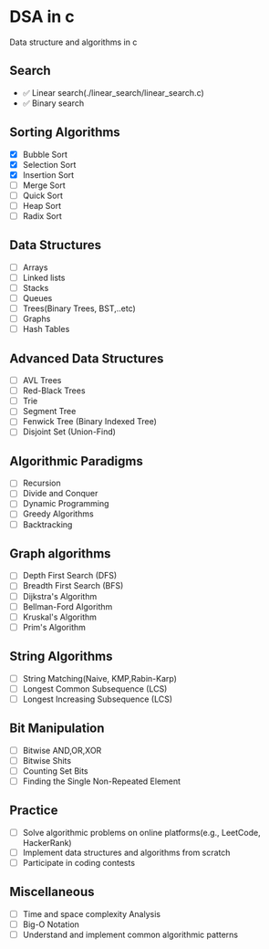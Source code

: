 # DSA in c

Data structure and algorithms in c

## Search

- :white_check_mark: Linear search(./linear_search/linear_search.c)
- :white_check_mark: Binary search

## Sorting Algorithms
- [x] Bubble Sort
- [x] Selection Sort
- [x] Insertion Sort
- [ ] Merge Sort
- [ ] Quick Sort
- [ ] Heap Sort
- [ ] Radix Sort

## Data Structures
- [ ] Arrays
- [ ] Linked lists
- [ ] Stacks
- [ ] Queues
- [ ] Trees(Binary Trees, BST,..etc)
- [ ] Graphs
- [ ] Hash Tables

## Advanced Data Structures
- [ ] AVL Trees
- [ ] Red-Black Trees
- [ ] Trie
- [ ] Segment Tree
- [ ] Fenwick Tree (Binary Indexed Tree)
- [ ] Disjoint Set (Union-Find)

## Algorithmic Paradigms
- [ ] Recursion
- [ ] Divide and Conquer
- [ ] Dynamic Programming
- [ ] Greedy Algorithms
- [ ] Backtracking

## Graph algorithms
- [ ] Depth First Search (DFS)
- [ ] Breadth First Search (BFS)
- [ ] Dijkstra's Algorithm
- [ ] Bellman-Ford Algorithm
- [ ] Kruskal's Algorithm
- [ ] Prim's Algorithm

## String Algorithms
- [ ] String Matching(Naive, KMP,Rabin-Karp)
- [ ] Longest Common Subsequence (LCS)
- [ ] Longest Increasing Subsequence (LCS)

## Bit Manipulation
- [ ] Bitwise AND,OR,XOR
- [ ] Bitwise Shits
- [ ] Counting Set Bits
- [ ] Finding the Single Non-Repeated Element

## Practice
- [ ] Solve algorithmic problems on online platforms(e.g., LeetCode, HackerRank)
- [ ] Implement data structures and algorithms from scratch 
- [ ] Participate in coding contests

## Miscellaneous
- [ ] Time and space complexity Analysis
- [ ] Big-O Notation
- [ ] Understand and implement common algorithmic patterns
